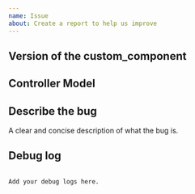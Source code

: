 ```yaml
---
name: Issue
about: Create a report to help us improve
---
```


<!-- Before you open a new issue, search through the existing issues to see if others have had the same problem.

Issues not containing the minimum requirements will be closed:

- Issues without a description (using the header is not good enough) will be closed.
- Issues without debug logging will be closed.

-->

## Version of the custom_component

<!-- If you are not using the newest version, download and try that before opening an issue
If you are unsure about the version check the const.py file.
-->

## Controller Model

## Describe the bug

A clear and concise description of what the bug is.

## Debug log

<!--
Please follow steps in https://github.com/killer0071234/ha-hiq/blob/master/DEBUGGING.md
-->

```text

Add your debug logs here.

```
